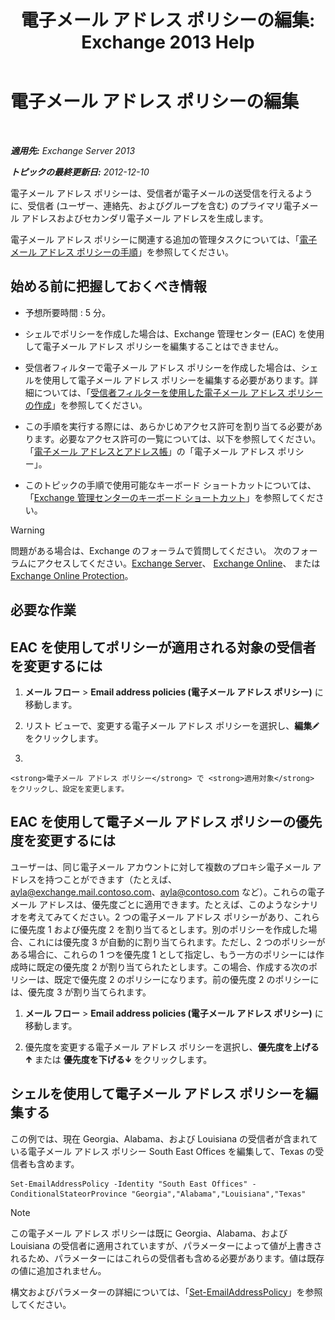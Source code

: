 ﻿---
title: '電子メール アドレス ポリシーの編集: Exchange 2013 Help'
TOCTitle: 電子メール アドレス ポリシーの編集
ms:assetid: cc8b36a0-95f4-43e9-bc64-87646d2e14e4
ms:mtpsurl: https://technet.microsoft.com/ja-jp/library/Bb124580(v=EXCHG.150)
ms:contentKeyID: 49896479
ms.date: 04/24/2018
mtps_version: v=EXCHG.150
f1_keywords:
- Microsoft.Exchange.Management.SnapIn.Esm.OrganizationConfiguration.EditEmailAddressPolicyWizardForm.EmailAddressPolicyIntroductionPage
ms.translationtype: HT
---

# 電子メール アドレス ポリシーの編集

 

_**適用先:** Exchange Server 2013_

_**トピックの最終更新日:** 2012-12-10_

電子メール アドレス ポリシーは、受信者が電子メールの送受信を行えるように、受信者 (ユーザー、連絡先、およびグループを含む) のプライマリ電子メール アドレスおよびセカンダリ電子メール アドレスを生成します。

電子メール アドレス ポリシーに関連する追加の管理タスクについては、「[電子メール アドレス ポリシーの手順](email-address-policy-procedures-exchange-2013-help.md)」を参照してください。

## 始める前に把握しておくべき情報

  - 予想所要時間 : 5 分。

  - シェルでポリシーを作成した場合は、Exchange 管理センター (EAC) を使用して電子メール アドレス ポリシーを編集することはできません。

  - 受信者フィルターで電子メール アドレス ポリシーを作成した場合は、シェルを使用して電子メール アドレス ポリシーを編集する必要があります。詳細については、「[受信者フィルターを使用した電子メール アドレス ポリシーの作成](create-an-email-address-policy-by-using-recipient-filters-exchange-2013-help.md)」を参照してください。

  - この手順を実行する際には、あらかじめアクセス許可を割り当てる必要があります。必要なアクセス許可の一覧については、以下を参照してください。「[電子メール アドレスとアドレス帳](email-addresses-and-address-books-exchange-2013-help.md)」の「電子メール アドレス ポリシー」。

  - このトピックの手順で使用可能なキーボード ショートカットについては、「[Exchange 管理センターのキーボード ショートカット](keyboard-shortcuts-in-the-exchange-admin-center-exchange-online-protection-help.md)」を参照してください。


> [!WARNING]
> 問題がある場合は、Exchange のフォーラムで質問してください。 次のフォーラムにアクセスしてください。<A href="https://go.microsoft.com/fwlink/p/?linkid=60612">Exchange Server</A>、 <A href="https://go.microsoft.com/fwlink/p/?linkid=267542">Exchange Online</A>、 または <A href="https://go.microsoft.com/fwlink/p/?linkid=285351">Exchange Online Protection</A>。



## 必要な作業

## EAC を使用してポリシーが適用される対象の受信者を変更するには

1.  <strong>メール フロー</strong> \> <strong>Email address policies (電子メール アドレス ポリシー)</strong> に移動します。

2.  リスト ビューで、変更する電子メール アドレス ポリシーを選択し、<strong>編集</strong>![編集アイコン](images/Bb124582.6f53ccb2-1f13-4c02-bea0-30690e6ea71d(EXCHG.150).gif "編集アイコン") をクリックします。

3.  
    
    <strong>電子メール アドレス ポリシー</strong> で <strong>適用対象</strong> をクリックし、設定を変更します。

## EAC を使用して電子メール アドレス ポリシーの優先度を変更するには

ユーザーは、同じ電子メール アカウントに対して複数のプロキシ電子メール アドレスを持つことができます（たとえば、ayla@exchange.mail.contoso.com、ayla@contoso.com など）。これらの電子メール アドレスは、優先度ごとに適用できます。たとえば、このようなシナリオを考えてみてください。2 つの電子メール アドレス ポリシーがあり、これらに優先度 1 および優先度 2 を割り当てるとします。別のポリシーを作成した場合、これには優先度 3 が自動的に割り当てられます。ただし、2 つのポリシーがある場合に、これらの 1 つを優先度 1 として指定し、もう一方のポリシーには作成時に既定の優先度 2 が割り当てられたとします。この場合、作成する次のポリシーは、既定で優先度 2 のポリシーになります。前の優先度 2 のポリシーには、優先度 3 が割り当てられます。

1.  <strong>メール フロー</strong> \> <strong>Email address policies (電子メール アドレス ポリシー)</strong> に移動します。

2.  優先度を変更する電子メール アドレス ポリシーを選択し、<strong>優先度を上げる</strong>![上矢印アイコン](images/JJ150576.1732c727-328b-4a1a-b84d-6d7252c7dcab(EXCHG.150).gif "上矢印アイコン") または <strong>優先度を下げる</strong>![下矢印アイコン](images/JJ150576.ef5ca57d-a033-457b-bd92-6361877c33d0(EXCHG.150).gif "下矢印アイコン") をクリックします。

## シェルを使用して電子メール アドレス ポリシーを編集する

この例では、現在 Georgia、Alabama、および Louisiana の受信者が含まれている電子メール アドレス ポリシー South East Offices を編集して、Texas の受信者も含めます。

    Set-EmailAddressPolicy -Identity "South East Offices" -ConditionalStateorProvince "Georgia","Alabama","Louisiana","Texas"


> [!NOTE]
> この電子メール アドレス ポリシーは既に Georgia、Alabama、および Louisiana の受信者に適用されていますが、パラメーターによって値が上書きされるため、パラメーターにはこれらの受信者も含める必要があります。値は既存の値に追加されません。



構文およびパラメーターの詳細については、「[Set-EmailAddressPolicy](https://technet.microsoft.com/ja-jp/library/bb124517\(v=exchg.150\))」を参照してください。

